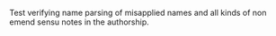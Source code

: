 Test verifying name parsing of misapplied names and all kinds of non emend sensu notes in the authorship.